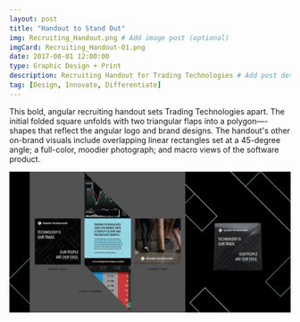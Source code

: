 ```yaml
---
layout: post
title: "Handout to Stand Out"
img: Recruiting_Handout.png # Add image post (optional)
imgCard: Recruiting_Handout-01.png
date: 2017-08-01 12:00:00 
type: Graphic Design + Print
description: Recruiting Handout for Trading Technologies # Add post description (optional)
tag: [Design, Innovate, Differentiate]
---
```

This bold, angular recruiting handout sets Trading Technologies apart.  The initial folded square unfolds with two triangular flaps into a polygon—-shapes that reflect the angular logo and brand designs.  The handout's other on-brand visuals include overlapping linear rectangles set at a 45-degree angle; a full-color, moodier photograph; and macro views of the software product.

<div class="post_image_addl">
    <img src="/assets/img/Recruiting_Handout.gif" alt="Showing the Handout Layout and Unfolding Process">
</div>